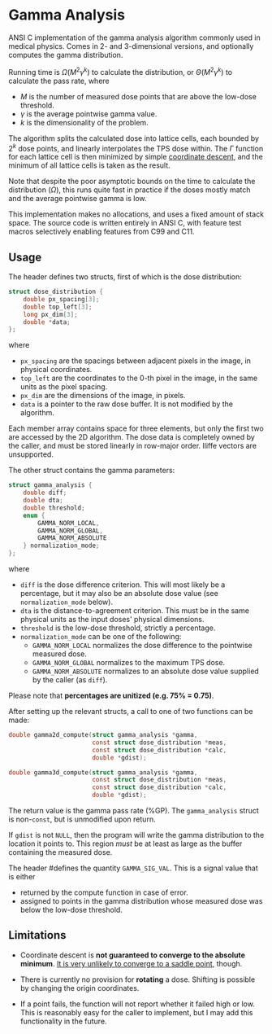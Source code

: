 # Gamma Analysis

ANSI C implementation of the gamma analysis algorithm commonly used in medical physics. Comes in 2- and 3-dimensional versions, and optionally computes the gamma distribution.

Running time is _Ω_(_M_<sup>2</sup>_γ<sup>k</sup>_) to calculate the distribution, or _Θ_(_M_<sup>2</sup>_γ<sup>k</sup>_) to calculate the pass rate, where
- _M_ is the number of measured dose points that are above the low-dose threshold.
- _γ_ is the average pointwise gamma value.
- _k_ is the dimensionality of the problem.

The algorithm splits the calculated dose into lattice cells, each bounded by 2<sup>_k_</sup> dose points, and linearly interpolates the TPS dose within. The _Γ_ function for each lattice cell is then minimized by simple [coordinate descent](https://en.wikipedia.org/wiki/Coordinate_descent), and the minimum of all lattice cells is taken as the result. 

Note that despite the poor asymptotic bounds on the time to calculate the distribution (_Ω_), this runs quite fast in practice if the doses mostly match and the average pointwise gamma is low.

This implementation makes no allocations, and uses a fixed amount of stack space. The source code is written entirely in ANSI C, with feature test macros selectively enabling features from C99 and C11.


## Usage

The header defines two structs, first of which is the dose distribution:
```C
struct dose_distribution {
    double px_spacing[3];
    double top_left[3];
    long px_dim[3];
    double *data;
};
```
where
- ``px_spacing`` are the spacings between adjacent pixels in the image, in physical coordinates.
- ``top_left`` are the coordinates to the 0-th pixel in the image, in the same units as the pixel spacing.
- ``px_dim`` are the dimensions of the image, in pixels.
- ``data`` is a pointer to the raw dose buffer. It is not modified by the algorithm.

Each member array contains space for three elements, but only the first two are accessed by the 2D algorithm. The dose data is completely owned by the caller, and must be stored linearly in row-major order. Iliffe vectors are unsupported.

The other struct contains the gamma parameters:
```C
struct gamma_analysis {
    double diff;
    double dta;
    double threshold;
    enum {
        GAMMA_NORM_LOCAL,
        GAMMA_NORM_GLOBAL,
        GAMMA_NORM_ABSOLUTE
    } normalization_mode;
};
```
where
- ``diff`` is the dose difference criterion. This will most likely be a percentage, but it may also be an absolute dose value (see ``normalization_mode`` below).
- ``dta`` is the distance-to-agreement criterion. This must be in the same physical units as the input doses' physical dimensions.
- ``threshold`` is the low-dose threshold, strictly a percentage.
- ``normalization_mode`` can be one of the following:
    * ``GAMMA_NORM_LOCAL`` normalizes the dose difference to the pointwise measured dose.
    * ``GAMMA_NORM_GLOBAL`` normalizes to the maximum TPS dose.
    * ``GAMMA_NORM_ABSOLUTE`` normalizes to an absolute dose value supplied by the caller (as ``diff``).

Please note that <b>percentages are unitized (e.g. 75% = 0.75)</b>.

After setting up the relevant structs, a call to one of two functions can be made:
```C
double gamma2d_compute(struct gamma_analysis *gamma,
                       const struct dose_distribution *meas,
                       const struct dose_distribution *calc,
                       double *gdist);

double gamma3d_compute(struct gamma_analysis *gamma,
                       const struct dose_distribution *meas,
                       const struct dose_distribution *calc,
                       double *gdist);
```
The return value is the gamma pass rate (%GP). The ``gamma_analysis`` struct is non-``const``, but is unmodified upon return.

If ``gdist`` is not ``NULL``, then the program will write the gamma distribution to the location it points to. This region _must_ be at least as large as the buffer containing the measured dose.

The header #defines the quantity ``GAMMA_SIG_VAL``. This is a signal value that is either
- returned by the compute function in case of error.
- assigned to points in the gamma distribution whose measured dose was below the low-dose threshold.


## Limitations
- Coordinate descent is <b>not guaranteed to converge to the absolute minimum</b>. [It is very unlikely to converge to a saddle point](https://doi.org/10.1007/s10107-019-01374-3), though.

- There is currently no provision for <b>rotating</b> a dose. Shifting is possible by changing the origin coordinates.

- If a point fails, the function will not report whether it failed high or low. This is reasonably easy for the caller to implement, but I may add this functionality in the future.
